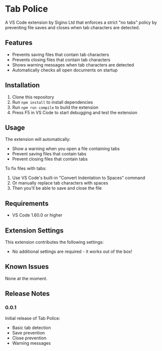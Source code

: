 # Tab Police

A VS Code extension by Sigino Ltd that enforces a strict "no tabs" policy by preventing file saves and closes when tab characters are detected.

## Features

- Prevents saving files that contain tab characters
- Prevents closing files that contain tab characters
- Shows warning messages when tab characters are detected
- Automatically checks all open documents on startup

## Installation

1. Clone this repository
2. Run `npm install` to install dependencies
3. Run `npm run compile` to build the extension
4. Press F5 in VS Code to start debugging and test the extension

## Usage

The extension will automatically:
- Show a warning when you open a file containing tabs
- Prevent saving files that contain tabs
- Prevent closing files that contain tabs

To fix files with tabs:
1. Use VS Code's built-in "Convert Indentation to Spaces" command
2. Or manually replace tab characters with spaces
3. Then you'll be able to save and close the file

## Requirements

- VS Code 1.60.0 or higher

## Extension Settings

This extension contributes the following settings:

* No additional settings are required - it works out of the box!

## Known Issues

None at the moment.

## Release Notes

### 0.0.1

Initial release of Tab Police:
- Basic tab detection
- Save prevention
- Close prevention
- Warning messages
